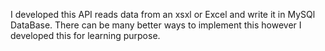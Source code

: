 I developed this API reads data from an xsxl or Excel and write it in MySQl DataBase. 
There can be many better ways to implement this however I developed this for learning purpose.
